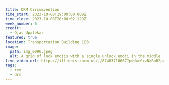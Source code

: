 ```yaml
---
title: DRM Circumvention
time_start: 2023-10-08T19:00:00.000Z
time_close: 2023-10-08T20:00:02.129Z
week_number: 6
credit:
  - Ojas Upalekar
featured: true
location: Transportation Building 103
image:
  path: img_0096.jpeg
  alt: A grid of lock emojis with a single unlock emoji in the middle
live_video_url: https://illinois.zoom.us/j/87483716667?pwd=cGxzNkRuR2pvd3hoeTJUT0ErSXM2dz09
tags:
  - rev
  - drm
---
```

